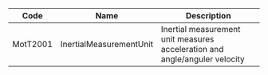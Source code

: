 | Code     	| Name                    	| Description                                                                	|
|----------	|-------------------------	|----------------------------------------------------------------------------	|
| MotT2001 	| InertialMeasurementUnit 	| Inertial measurement unit measures acceleration and angle/anguler velocity 	|